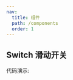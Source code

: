 ```yaml
---
nav:
  title: 组件
  path: /components
  order: 1
---
```


## Switch 滑动开关

代码演示:

<code src="./demo/basic.jsx" />

<API></API>
